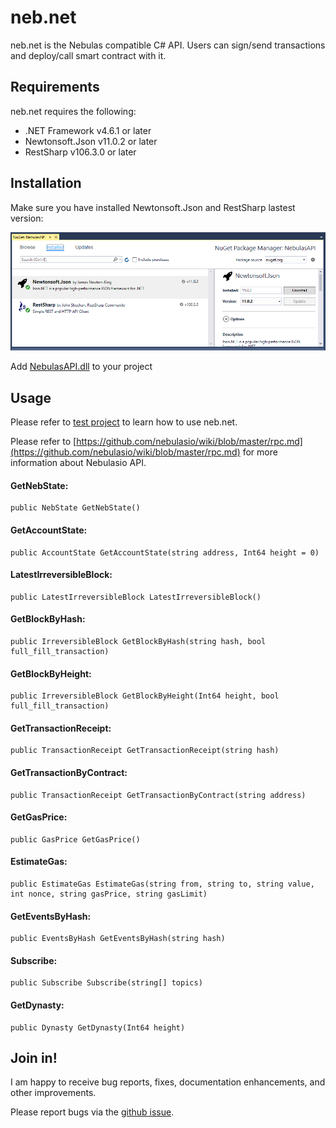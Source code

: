 # neb.net

neb.net is the Nebulas compatible C# API. 
Users can sign/send transactions and deploy/call smart contract with it.

## Requirements
neb.net requires the following:

- .NET Framework v4.6.1 or later
- Newtonsoft.Json v11.0.2 or later
- RestSharp v106.3.0 or later

## Installation
Make sure you have installed Newtonsoft.Json and RestSharp lastest version:

![Libraries](/media/help-1.png)

Add [NebulasAPI.dll](/build/latest) to your project

## Usage

Please refer to [test project](/src/NebulasAPI.Tests) to learn how to use neb.net.

Please refer to [https://github.com/nebulasio/wiki/blob/master/rpc.md](https://github.com/nebulasio/wiki/blob/master/rpc.md) for more information about Nebulasio API.

#### GetNebState:
```
public NebState GetNebState()
```

#### GetAccountState:
```
public AccountState GetAccountState(string address, Int64 height = 0)
```

#### LatestIrreversibleBlock:
```
public LatestIrreversibleBlock LatestIrreversibleBlock()
```

#### GetBlockByHash:
```
public IrreversibleBlock GetBlockByHash(string hash, bool full_fill_transaction)
```

#### GetBlockByHeight:
```
public IrreversibleBlock GetBlockByHeight(Int64 height, bool full_fill_transaction)
```

#### GetTransactionReceipt:
```
public TransactionReceipt GetTransactionReceipt(string hash)
```

#### GetTransactionByContract:
```
public TransactionReceipt GetTransactionByContract(string address)
```

#### GetGasPrice:
```
public GasPrice GetGasPrice()
```

#### EstimateGas:
```
public EstimateGas EstimateGas(string from, string to, string value, int nonce, string gasPrice, string gasLimit)
```

#### GetEventsByHash:
```
public EventsByHash GetEventsByHash(string hash)
```

#### Subscribe:
```
public Subscribe Subscribe(string[] topics)
```

#### GetDynasty:
```
public Dynasty GetDynasty(Int64 height)
```


## Join in!

I am happy to receive bug reports, fixes, documentation enhancements, and other improvements.

Please report bugs via the [github issue](https://github.com/vuqt/neb.net/issues).



